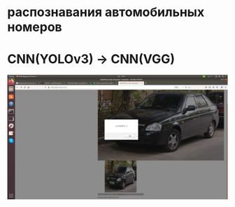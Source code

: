 # распознавания автомобильных номеров 
# CNN(YOLOv3) -> CNN(VGG)
![Иллюстрация к проекту](https://github.com/evilsadko/car-plate-recognition/blob/master/github/%D0%A1%D0%BD%D0%B8%D0%BC%D0%BE%D0%BA%20%D1%8D%D0%BA%D1%80%D0%B0%D0%BD%D0%B0%20%D0%BE%D1%82%202020-07-15%2011-41-45.png)
